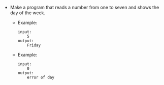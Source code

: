 - Make a program that reads a number from one to seven and shows the day of the week.
    * Example:
        ```
        input:
            5
        output:
            Friday
        ```
        
    * Example:
        ```
        input:
            0
        output:
            error of day
        ```